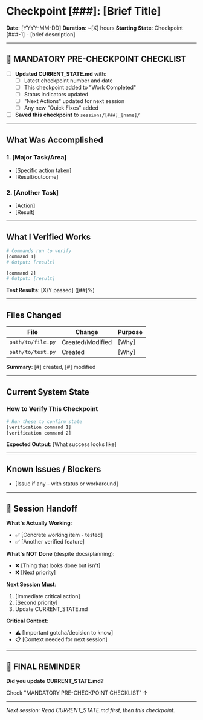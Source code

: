 # Checkpoint [###]: [Brief Title]

**Date**: [YYYY-MM-DD]
**Duration**: ~[X] hours
**Starting State**: Checkpoint [###-1] - [brief description]

---

## 🚨 MANDATORY PRE-CHECKPOINT CHECKLIST
<!-- Complete BEFORE saving this checkpoint -->
- [ ] **Updated CURRENT_STATE.md** with:
  - [ ] Latest checkpoint number and date
  - [ ] This checkpoint added to "Work Completed"
  - [ ] Status indicators updated
  - [ ] "Next Actions" updated for next session
  - [ ] Any new "Quick Fixes" added
- [ ] **Saved this checkpoint** to `sessions/[###]_[name]/`

---

## What Was Accomplished

### 1. [Major Task/Area]
- [Specific action taken]
- [Result/outcome]

### 2. [Another Task]
- [Action]
- [Result]

---

## What I Verified Works

```bash
# Commands run to verify
[command 1]
# Output: [result]

[command 2]
# Output: [result]
```

**Test Results**: [X/Y passed] ([##]%)

---

## Files Changed

| File | Change | Purpose |
|------|--------|---------|
| `path/to/file.py` | Created/Modified | [Why] |
| `path/to/test.py` | Created | [Why] |

**Summary**: [#] created, [#] modified

---

## Current System State

### How to Verify This Checkpoint
```bash
# Run these to confirm state
[verification command 1]
[verification command 2]
```

**Expected Output**: [What success looks like]

---

## Known Issues / Blockers

- [Issue if any - with status or workaround]

---

## 🔴 Session Handoff

**What's Actually Working**:
- ✅ [Concrete working item - tested]
- ✅ [Another verified feature]

**What's NOT Done** (despite docs/planning):
- ❌ [Thing that looks done but isn't]
- ❌ [Next priority]

**Next Session Must**:
1. [Immediate critical action]
2. [Second priority]
3. Update CURRENT_STATE.md

**Critical Context**:
- ⚠️ [Important gotcha/decision to know]
- 📋 [Context needed for next session]

---

## 🚨 FINAL REMINDER

**Did you update CURRENT_STATE.md?**

Check "MANDATORY PRE-CHECKPOINT CHECKLIST" ↑

---

*Next session: Read CURRENT_STATE.md first, then this checkpoint.*
